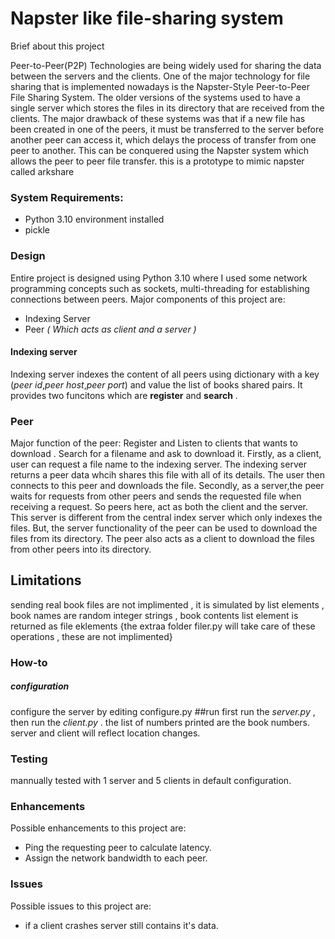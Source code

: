 # Napster like file-sharing system

Brief about this project

Peer-to-Peer(P2P) Technologies are being widely used for sharing the data between the servers and the clients. One of the major technology for file sharing that is implemented nowadays is the Napster-Style Peer-to-Peer File Sharing System. The older versions of the systems used to have a single server which stores the files in its directory that are received from the clients. The major drawback of these systems was that if a new file has been created in one of the peers, it must be transferred to the server before another peer can access it, which delays the process of transfer from one peer to another. This can be conquered using the Napster system which allows the peer to peer file transfer.
this is a prototype to mimic napster called arkshare


### System Requirements:
* Python 3.10 environment installed
* pickle 

### Design
Entire project is designed using Python 3.10 where I used some network programming concepts such as sockets, multi-threading for establishing connections between peers. Major components of this project are:
* Indexing Server
* Peer _( Which acts as client and a server )_

#### Indexing server
Indexing server indexes the content of all peers  using dictionary with a key  (_peer id_,_peer host_,_peer port_) and value the list of books shared pairs. It provides two funcitons which are **register** and **search** .

### Peer
Major function of the peer: Register and Listen to clients that wants to download . Search for a filename and ask to download it. Firstly, as a client, user can request a file name to the indexing server. The indexing server returns a peer data whcih shares this file with all of its details. The user then connects to this peer and downloads the file. Secondly, as a server,the peer waits for requests from other peers and sends the requested file when receiving a request. So peers here, act as both the client and the server. This server is different from the central index server which only indexes the files. But, the server functionality of the peer can be used to download the files from its directory. The peer also acts as a client to download the files from other peers into its directory.
## Limitations
sending real book files are not implimented , it is simulated by list elements , book names are random integer strings , book contents list element is returned as file eklements {the extraa folder filer.py will take care of these operations , these are not implimented}
### How-to
##### configuration
configure the server by editing configure.py
##run
first run the _server.py_ , then run the _client.py_ .
the list of numbers printed are the book numbers.
server and client will reflect location changes.

### Testing 
mannually tested with 1 server and 5 clients in default configuration.

### Enhancements
Possible enhancements to this project are:
* Ping the requesting peer to calculate latency.
* Assign the network bandwidth to each peer.
### Issues
Possible issues to this project are:
* if a client crashes server still contains it's data.

